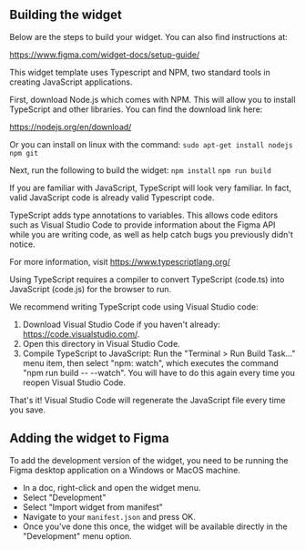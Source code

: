 ## Building the widget

Below are the steps to build your widget. You can also find instructions at:

https://www.figma.com/widget-docs/setup-guide/

This widget template uses Typescript and NPM, two standard tools in creating JavaScript applications.

First, download Node.js which comes with NPM. This will allow you to install TypeScript and other
libraries. You can find the download link here:

https://nodejs.org/en/download/

Or you can install on linux with the command:
`sudo apt-get install nodejs npm git`

Next, run the following to build the widget:
`npm install`
`npm run build`

If you are familiar with JavaScript, TypeScript will look very familiar. In fact, valid JavaScript code
is already valid Typescript code.

TypeScript adds type annotations to variables. This allows code editors such as Visual Studio Code
to provide information about the Figma API while you are writing code, as well as help catch bugs
you previously didn't notice.

For more information, visit https://www.typescriptlang.org/

Using TypeScript requires a compiler to convert TypeScript (code.ts) into JavaScript (code.js)
for the browser to run.

We recommend writing TypeScript code using Visual Studio code:

1. Download Visual Studio Code if you haven't already: https://code.visualstudio.com/.
2. Open this directory in Visual Studio Code.
3. Compile TypeScript to JavaScript: Run the "Terminal > Run Build Task..." menu item,
   then select "npm: watch", which executes the command "npm run build -- --watch". You will have to do this again every time
   you reopen Visual Studio Code.

That's it! Visual Studio Code will regenerate the JavaScript file every time you save.

## Adding the widget to Figma
To add the development version of the widget, you need to be running the Figma desktop application on a Windows or MacOS machine.

* In a doc, right-click and open the widget menu.
* Select "Development"
* Select "Import widget from manifest"
* Navigate to your `manifest.json` and press OK.
* Once you've done this once, the widget will be available directly in the "Development" menu option.
